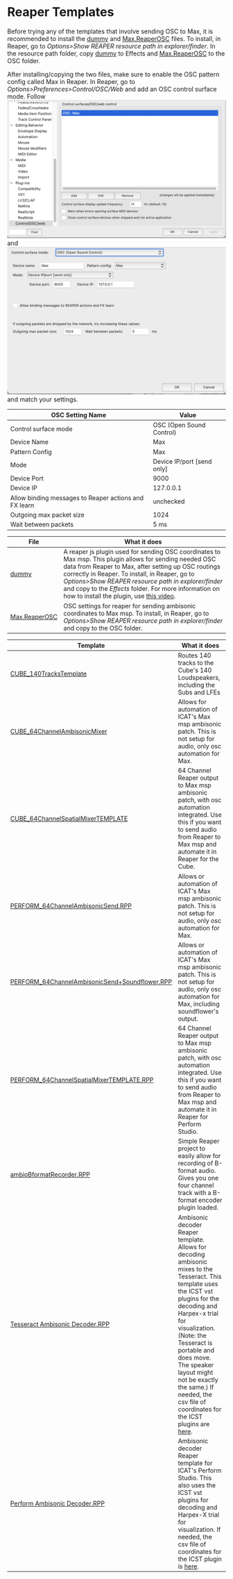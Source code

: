 # Reaper Templates

Before trying any of the templates that involve sending OSC to Max, it is recommended to install the [dummy](./dummy) and [Max.ReaperOSC](./Max.ReaperOSC) files. To install, in Reaper, go to _Options>Show REAPER resource path in explorer/finder_. In the resource path folder, copy [dummy](./dummy) to Effects and [Max.ReaperOSC](./Max.ReaperOSC) to the OSC folder. 

After installing/copying the two files, make sure to enable the OSC pattern config called Max in Reaper. In Reaper, go to _Options>Preferences>Control/OSC/Web_ and add an OSC control surface mode. Follow ![reaper-install-osc-1](../.imagegit/reaper-install-osc-1.png "") and ![reaper-install-osc-2](../.imagegit/reaper-install-osc-2.png "") and match your settings.

OSC Setting Name | Value
---------------- | -----
Control surface mode | OSC (Open Sound Control)
Device Name | Max
Pattern Config | Max
Mode | Device IP/port [send only]
Device Port | 9000
Device IP | 127.0.0.1
Allow binding messages to Reaper actions and FX learn | unchecked
Outgoing max packet size | 1024
Wait between packets | 5 ms

File | What it does
---- | ------------
[dummy](https://github.com/brandflake11/ICAT-Documentation/blob/main/Reaper-Templates/dummy) | A reaper js plugin used for sending OSC coordinates to Max msp. This plugin allows for sending needed OSC data from Reaper to Max, after setting up OSC routings correctly in Reaper. To install, in Reaper, go to _Options>Show REAPER resource path in explorer/finder_ and copy to the _Effects_ folder. For more information on how to install the plugin, use [this video](https://youtu.be/9EegrN-gF5o). 
[Max.ReaperOSC](https://github.com/brandflake11/ICAT-Documentation/blob/main/Reaper-Templates/Max.ReaperOSC) | OSC settings for reaper for sending ambisonic coordinates to Max msp. To install, in Reaper, go to _Options>Show REAPER resource path in explorer/finder_ and copy to the OSC folder.

Template | What it does
-------- | ------------
[CUBE_140TracksTemplate](https://github.com/brandflake11/ICAT-Documentation/blob/main/Reaper-Templates/CUBE_140TracksTemplate.RPP) | Routes 140 tracks to the Cube's 140 Loudspeakers, including the Subs and LFEs
[CUBE_64ChannelAmbisonicMixer](https://github.com/brandflake11/ICAT-Documentation/blob/main/Reaper-Templates/CUBE_64ChannelAmbisonicMixer.RPP) | Allows for automation of ICAT's Max msp ambisonic patch. This is not setup for audio, only osc automation for Max. 
[CUBE_64ChannelSpatialMixerTEMPLATE](https://github.com/brandflake11/ICAT-Documentation/blob/main/Reaper-Templates/CUBE_64ChannelSpatialMixerTEMPLATE.RPP) | 64 Channel Reaper output to Max msp ambisonic patch, with osc automation integrated. Use this if you want to send audio from Reaper to Max msp and automate it in Reaper for the Cube.
[PERFORM_64ChannelAmbisonicSend.RPP](https://github.com/brandflake11/ICAT-Documentation/blob/main/Reaper-Templates/PERFORM_64ChannelAmbisonicSend.RPP) | Allows or automation of ICAT's Max msp ambisonic patch. This is not setup for audio, only osc automation for Max.
[PERFORM_64ChannelAmbisonicSend+Soundflower.RPP](https://github.com/brandflake11/ICAT-Documentation/blob/main/Reaper-Templates/PERFORM_64ChannelAmbisonicSend%2BSoundflower.RPP) | Allows or automation of ICAT's Max msp ambisonic patch. This is not setup for audio, only osc automation for Max, including soundflower's output.
[PERFORM_64ChannelSpatialMixerTEMPLATE.RPP](https://github.com/brandflake11/ICAT-Documentation/blob/main/Reaper-Templates/PERFORM_64ChannelSpatialMixerTEMPLATE.RPP) | 64 Channel Reaper output to Max msp ambisonic patch, with osc automation integrated. Use this if you want to send audio from Reaper to Max msp and automate it in Reaper for Perform Studio.
[ambioBformatRecorder.RPP](https://github.com/brandflake11/ICAT-Documentation/blob/main/Reaper-Templates/ambioBformatRecorder.RPP) | Simple Reaper project to easily allow for recording of B-format audio. Gives you one four channel track with a B-format encoder plugin loaded.
[Tesseract Ambisonic Decoder.RPP](https://github.com/icatimmersive/ICAT-Documentation/blob/main/Reaper-Templates/Tesseract%20Ambisonic%20Decoder.RPP) | Ambisonic decoder Reaper template. Allows for decoding ambisonic mixes to the Tesseract. This template uses the ICST vst plugins for the decoding and Harpex-x trial for visualization. (Note: the Tesseract is portable and does move. The speaker layout might not be exactly the same.) If needed, the csv file of coordinates for the ICST plugins are [here](https://github.com/icatimmersive/ICAT-Documentation/blob/main/Reaper-Templates/tesseract-csv.csv).
[Perform Ambisonic Decoder.RPP](https://github.com/icatimmersive/ICAT-Documentation/blob/main/Reaper-Templates/Perform%20Ambisonic%20Decoder.RPP) | Ambisonic decoder Reaper template for ICAT's Perform Studio. This also uses the ICST vst plugins for decoding and Harpex-X trial for visualization. If needed, the csv file of coordinates for the ICST plugin is [here](https://github.com/icatimmersive/ICAT-Documentation/blob/main/Reaper-Templates/perform-icst-coordinates.csv).

